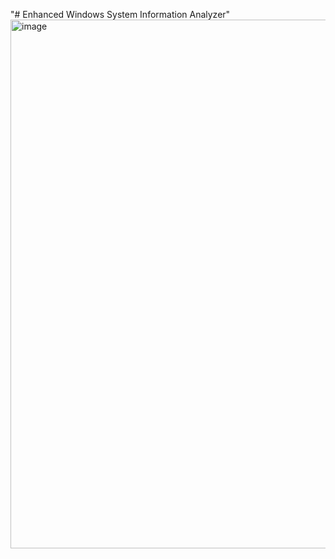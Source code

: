 "# Enhanced Windows System Information Analyzer" 
<img width="1241" height="846" alt="image" src="https://github.com/user-attachments/assets/be2f3822-484a-4176-b1ed-1af6bcbb864a" />

